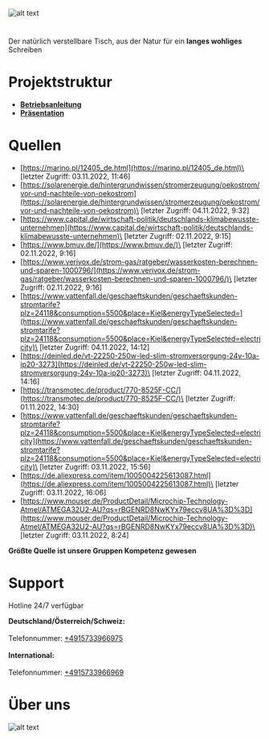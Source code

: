 ```
```
![alt text](https://raw.githubusercontent.com/theRandString/Aeskaetisch/main/Images/ReadMe_Logo.png)
#

Der natürlich verstellbare Tisch, aus der Natur für ein **langes wohliges** Schreiben


# Projektstruktur

- **[Betriebsanleitung](https://github.com/theRandString/Aeskaetisch/tree/main/Betriebsanleitung)**
- **[Präsentation]()**


# Quellen

- [https://marino.pl/12405_de.html](https://marino.pl/12405_de.html)\
[letzter Zugriff: 03.11.2022, 11:46]
- [https://solarenergie.de/hintergrundwissen/stromerzeugung/oekostrom/vor-und-nachteile-von-oekostrom](https://solarenergie.de/hintergrundwissen/stromerzeugung/oekostrom/vor-und-nachteile-von-oekostrom)\
[letzter Zugriff: 04.11.2022, 9:32]
- [https://www.capital.de/wirtschaft-politik/deutschlands-klimabewusste-unternehmen](https://www.capital.de/wirtschaft-politik/deutschlands-klimabewusste-unternehmen)\
[letzter Zugriff: 02.11.2022, 9:15]
- [https://www.bmuv.de/](https://www.bmuv.de/)\
[letzter Zugriff: 02.11.2022, 9:16]
- [https://www.verivox.de/strom-gas/ratgeber/wasserkosten-berechnen-und-sparen-1000796/](https://www.verivox.de/strom-gas/ratgeber/wasserkosten-berechnen-und-sparen-1000796/)\
[letzter Zugriff: 02.11.2022, 9:16]
- [https://www.vattenfall.de/geschaeftskunden/geschaeftskunden-stromtarife?plz=24118&consumption=5500&place=Kiel&energyTypeSelected=](https://www.vattenfall.de/geschaeftskunden/geschaeftskunden-stromtarife?plz=24118&consumption=5500&place=Kiel&energyTypeSelected=electricity)\
[letzter Zugriff: 04.11.2022, 14:12]
- [https://deinled.de/vt-22250-250w-led-slim-stromversorgung-24v-10a-ip20-3273](https://deinled.de/vt-22250-250w-led-slim-stromversorgung-24v-10a-ip20-3273)\
[letzter Zugriff: 04.11.2022, 14:16]
- [https://transmotec.de/product/770-8525F-CC/](https://transmotec.de/product/770-8525F-CC/)\
[letzter Zugriff: 01.11.2022, 14:30]
- [https://www.vattenfall.de/geschaeftskunden/geschaeftskunden-stromtarife?plz=24118&consumption=5500&place=Kiel&energyTypeSelected=electricity](https://www.vattenfall.de/geschaeftskunden/geschaeftskunden-stromtarife?plz=24118&consumption=5500&place=Kiel&energyTypeSelected=electricity)\
[letzter Zugriff: 03.11.2022, 15:56]
- [https://de.aliexpress.com/item/1005004225613087.html](https://de.aliexpress.com/item/1005004225613087.html)\
[letzter Zugriff: 03.11.2022, 16:06]
- [https://www.mouser.de/ProductDetail/Microchip-Technology-Atmel/ATMEGA32U2-AU?qs=rBGENRD8NwKYx79eccv8UA%3D%3D](https://www.mouser.de/ProductDetail/Microchip-Technology-Atmel/ATMEGA32U2-AU?qs=rBGENRD8NwKYx79eccv8UA%3D%3D)\
[letzter Zugriff: 03.11.2022, 8:24]

**Größte Quelle ist unsere Gruppen Kompetenz gewesen**




# Support

Hotline 24/7 verfügbar

**Deutschland/Österreich/Schweiz:**\
\
 Telefonnummer: [+4915733966975]()\
 \
**International:**\
\
Telefonnummer: [+4915733966969]()

# Über uns

![alt text](https://raw.githubusercontent.com/theRandString/Aeskaetisch/main/Images/Gruppenbild1.jpg)



